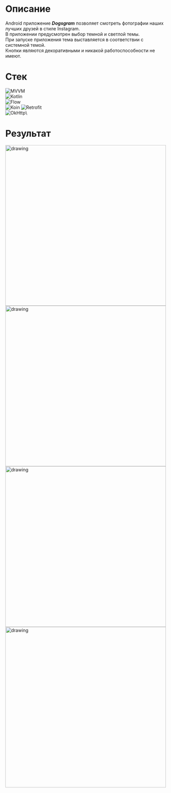 # Описание
Android приложение ***Dogsgram*** позволяет смотреть фотографии наших лучших друзей в стиле Instagram.\
В приложении предусмотрен выбор темной и светлой темы.\
При запуске приложения тема выставляется в соответствии с системной темой.\
Кнопки являются декоративными и никакой работоспособности не имеют.

# Стек
![MVVM](https://img.shields.io/badge/-MVVM-5A8AD6?style=for-the-badge&logo=)\
![Kotlin](https://img.shields.io/badge/-Kotlin-orange?style=for-the-badge&logo=Kotlin)\
![Flow](https://img.shields.io/badge/-Flow-orange?style=for-the-badge&logo=kotlin)\
![Koin](https://img.shields.io/badge/-Koin-6F5CD6?style=for-the-badge&logo=)
![Retrofit](https://img.shields.io/badge/-Retrofit-00CC00?style=for-the-badge&logo=)\
![OkHttp](https://img.shields.io/badge/-OkHttp-00CC00?style=for-the-badge&logo=)\


# Результат
<img src="https://github.com/Krirll/Dogsgram/blob/master/readme-images/Screenshot_20230717_230358.png" alt="drawing" width="500"/>
<img src="https://github.com/Krirll/Dogsgram/blob/master/readme-images/Screenshot_20230717_230427.png" alt="drawing" width="500"/>
<img src="https://github.com/Krirll/Dogsgram/blob/master/readme-images/Screenshot_20230717_232100.png" alt="drawing" width="500"/>
<img src="https://github.com/Krirll/Dogsgram/blob/master/readme-images/Screen_Recording_20230717_231038_Dogsgram_1.gif" alt="drawing" width="500"/>
